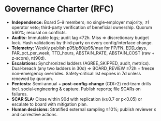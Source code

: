 # Governance Charter (RFC)

- **Independence:** Board 5–9 members; no single‑employer majority; ≤1 operator veto; third‑party verification of beneficial ownership. Quorum ≥60%; recusal on conflicts.
- **Audits:** Immutable logs; audit lag ≤72h. Miss ⇒ discretionary budget lock. Hash validations by third‑party on every config/interface change.
- **Telemetry:** Weekly publish p05/p50/p95/max for FP/FN, EDD_days, FAR_pct_per_week, TTD_hours, ABSTAIN_RATE, ABSTAIN_COST (raw + z-score), π(90d).
- **Escalations:** Synchronized ladders (AGREE_SKIPPED, audit, metrics). Dual‑breach (any two ladders in 30d) ⇒ BOARD_REVIEW ≤72h + freeze non‑emergency overrides. Safety‑critical list expires in 7d unless renewed by quorum.
- **Pentests:** Semi‑annual + **post‑config‑change** (CDI>2) red‑team drills incl. social‑engineering & capture. Publish reports; file SCARs on failures.
- **SCAR SLA:** Close within 90d with replication (κ≥0.7 or p<0.05) or escalate to board with mitigation plan.
- **Human decisions:** Stratified external sampling ≥10%; publish reviewer κ and corrective actions.
